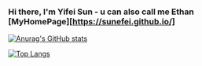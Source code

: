 ### Hi there, I'm Yifei Sun - u can also call me Ethan [MyHomePage][https://sunefei.github.io/]

[![Anurag's GitHub stats](https://github-readme-stats.vercel.app/api?username=sunefei&show_icons=true&count_private=true)](https://github.com/anuraghazra/github-readme-stats)

[![Top Langs](https://github-readme-stats.vercel.app/api/top-langs/?username=sunefei&layout=compact)](https://github.com/anuraghazra/github-readme-stats)
